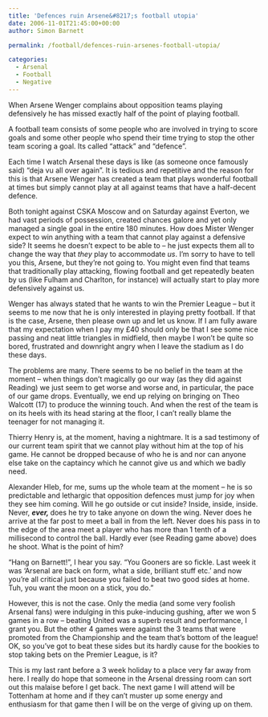 ```yaml
---
title: 'Defences ruin Arsene&#8217;s football utopia'
date: 2006-11-01T21:45:00+00:00
author: Simon Barnett

permalink: /football/defences-ruin-arsenes-football-utopia/

categories:
  - Arsenal
  - Football
  - Negative
---
```

When Arsene Wenger complains about opposition teams playing defensively he has missed exactly half of the point of playing football.

<!--more-->

A football team consists of some people who are involved in trying to score goals and some other people who spend their time trying to stop the other team scoring a goal. Its called &#8220;attack&#8221; and &#8220;defence&#8221;.

Each time I watch Arsenal these days is like (as someone once famously said) &#8220;deja vu all over again&#8221;. It is tedious and repetitive and the reason for this is that Arsene Wenger has created a team that plays wonderful football at times but simply cannot play at all against teams that have a half-decent defence.

Both tonight against CSKA Moscow and on Saturday against Everton, we had vast periods of possession, created chances galore and yet only managed a single goal in the entire 180 minutes. How does Mister Wenger expect to win anything with a team that cannot play against a defensive side? It seems he doesn&#8217;t expect to be able to &#8211; he just expects them all to change the way that <span style="font-style: italic">they </span>play to accommodate <span style="font-style: italic">us</span>. I&#8217;m sorry to have to tell you this, Arsene, but they&#8217;re not going to. You might even find that teams that traditionally play attacking, flowing football and get repeatedly beaten by us (like Fulham and Charlton, for instance) will actually start to play more defensively against us.

Wenger has always stated that he wants to win the Premier League &#8211; but it seems to me now that he is only interested in playing pretty football. If that is the case, Arsene, then please own up and let us know. If I am fully aware that my expectation when I pay my £40 should only be that I see some nice passing and neat little triangles in midfield, then maybe I won&#8217;t be quite so bored, frustrated and downright angry when I leave the stadium as I do these days.

The problems are many. There seems to be no belief in the team at the moment &#8211; when things don&#8217;t magically go our way (as they did against Reading) we just seem to get worse and worse and, in particular, the pace of our game drops. Eventually, we end up relying on bringing on Theo Walcott (17) to produce the winning touch. And when the rest of the team is on its heels with its head staring at the floor, I can&#8217;t really blame the teenager for not managing it.

Thierry Henry is, at the moment, having a nightmare. It is a sad testimony of our current team spirit that we cannot play without him at the top of his game. He cannot be dropped because of who he is and nor can anyone else take on the captaincy which he cannot give us and which we badly need.

Alexander Hleb, for me, sums up the whole team at the moment &#8211; he is so predictable and lethargic that opposition defences must jump for joy when they see him coming. Will he go outside or cut inside? Inside, inside, inside. Never, <span style="font-weight: bold"><span style="font-style: italic">ever, </span></span>does he try to take anyone on down the wing. Never does he arrive at the far post to meet a ball in from the left. Never does his pass in to the edge of the area meet a player who has more than 1 tenth of a millisecond to control the ball. Hardly ever (see Reading game above) does he shoot. What is the point of him?

&#8220;Hang on Barnett!&#8221;, I hear you say. &#8220;You Gooners are so fickle. Last week it was &#8216;Arsenal are back on form, what a side, brilliant stuff etc.&#8217; and now you&#8217;re all critical just because you failed to beat two good sides at home. Tuh, you want the moon on a stick, you do.&#8221;

However, this is not the case. Only the media (and some very foolish Arsenal fans) were indulging in this puke-inducing gushing, after we won 5 games in a row &#8211; beating United was a superb result and performance, I grant you. But the other 4 games were against the 3 teams that were promoted from the Championship and the team that&#8217;s bottom of the league! OK, so you&#8217;ve got to beat these sides but its hardly cause for the bookies to stop taking bets on the Premier League, is it?

This is my last rant before a 3 week holiday to a place very far away from here. I really do hope that someone in the Arsenal dressing room can sort out this malaise before I get back. The next game I will attend will be Tottenham at home and if they can&#8217;t muster up some energy and enthusiasm for that game then I will be on the verge of giving up on them.
